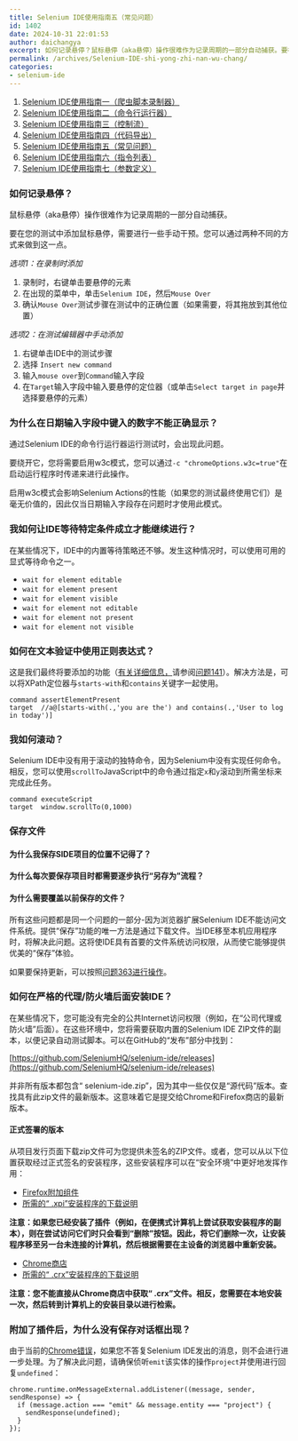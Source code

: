 ```yaml
---
title: Selenium IDE使用指南五（常见问题）
id: 1402
date: 2024-10-31 22:01:53
author: daichangya
excerpt: 如何记录悬停？鼠标悬停（aka悬停）操作很难作为记录周期的一部分自动捕获。要在您的测试中添加鼠标悬停，需要进行一些手动干预。您可以通过两种不同的方式来做到这一点。选项1：在录制时添加录制时，右键单击要悬停的元素在出现的菜单中，单击SeleniumIDE，然后MouseOver确认MouseOver测
permalink: /archives/Selenium-IDE-shi-yong-zhi-nan-wu-chang/
categories:
- selenium-ide
---
```


1. [Selenium IDE使用指南一（爬虫脚本录制器）](https://blog.jsdiff.com/archives/seleniumide1)
2. [Selenium IDE使用指南二（命令行运行器）](https://blog.jsdiff.com/archives/seleniumide2)
3. [Selenium IDE使用指南三（控制流）](https://blog.jsdiff.com/archives/seleniumide3)
4. [Selenium IDE使用指南四（代码导出）](https://blog.jsdiff.com/archives/selenium-ide-code-export)
5. [Selenium IDE使用指南五（常见问题）](https://blog.jsdiff.com/archives/seleniumide5)
6. [Selenium IDE使用指南六（指令列表）](https://blog.jsdiff.com/archives/selenium-ide-commands)
7. [Selenium IDE使用指南七（参数定义）](https://blog.jsdiff.com/archives/selenium-ide-arguments)

### [](#how-do-i-record-hovers)如何记录悬停？

鼠标悬停（aka悬停）操作很难作为记录周期的一部分自动捕获。

要在您的测试中添加鼠标悬停，需要进行一些手动干预。您可以通过两种不同的方式来做到这一点。

_选项1：在录制时添加_

1.  录制时，右键单击要悬停的元素
2.  在出现的菜单中，单击`Selenium IDE`，然后`Mouse Over`
3.  确认`Mouse Over`测试步骤在测试中的正确位置（如果需要，将其拖放到其他位置）

_选项2：在测试编辑器中手动添加_

1.  右键单击IDE中的测试步骤
2.  选择 `Insert new command`
3.  输入`mouse over`到`Command`输入字段
4.  在`Target`输入字段中输入要悬停的定位器（或单击`Select target in page`并选择要悬停的元素）

### [](#why-don-t-numbers-that-are-typed-into-a-date-input-field-appear-correctly)为什么在日期输入字段中键入的数字不能正确显示？

通过Selenium IDE的命令行运行器运行测试时，会出现此问题。

要绕开它，您将需要启用w3c模式，您可以通过`-c "chromeOptions.w3c=true"`在启动运行程序时传递来进行此操作。

启用w3c模式会影响Selenium Actions的性能（如果您的测试最终使用它们）是毫无价值的，因此仅当日期输入字段存在问题时才使用此模式。

### [](#how-do-i-get-the-ide-to-wait-for-a-certain-condition-to-be-true-before-proceeding)我如何让IDE等待特定条件成立才能继续进行？

在某些情况下，IDE中的内置等待策略还不够。发生这种情况时，可以使用可用的显式等待命令之一。

*   `wait for element editable`
*   `wait for element present`
*   `wait for element visible`
*   `wait for element not editable`
*   `wait for element not present`
*   `wait for element not visible`

### [](#how-can-i-use-regex-in-text-verifications)如何在文本验证中使用正则表达式？

这是我们最终将要添加的功能（[有关详细信息，](https://github.com/SeleniumHQ/selenium-ide/issues/141)请参阅[问题141](https://github.com/SeleniumHQ/selenium-ide/issues/141)）。解决方法是，可以将XPath定位器与`starts-with`和`contains`关键字一起使用。
```
command	assertElementPresent
target	//a@[starts-with(.,'you are the') and contains(.,'User to log in today')]
```
### [](#how-do-i-scroll)我如何滚动？

Selenium IDE中没有用于滚动的独特命令，因为Selenium中没有实现任何命令。相反，您可以使用`scrollTo`JavaScript中的命令通过指定`x`和`y`滚动到所需坐标来完成此任务。
```
command	executeScript
target	window.scrollTo(0,1000)
```
### [](#saving-files)保存文件

#### [](#why-is-the-location-i-saved-my-side-project-to-not-remembered)为什么我保存SIDE项目的位置不记得了？

#### [](#why-do-i-need-to-step-through-a-save-as-flow-everytime-i-want-to-save-my-project)为什么每次要保存项目时都需要逐步执行“另存为”流程？

#### [](#why-do-i-need-to-overwrite-a-previously-saved-file)为什么需要覆盖以前保存的文件？

所有这些问题都是同一个问题的一部分-因为浏览器扩展Selenium IDE不能访问文件系统。提供“保存”功能的唯一方法是通过下载文件。当IDE移至本机应用程序时，将解决此问题。这将使IDE具有首要的文件系统访问权限，从而使它能够提供优美的“保存”体验。

如果要保持更新，可以按照[问题363进行操作](https://github.com/SeleniumHQ/selenium-ide/issues/363)。

### [](#how-to-install-the-ide-behind-strict-proxy-firewall)如何在严格的代理/防火墙后面安装IDE？

在某些情况下，您可能没有完全的公共Internet访问权限（例如，在“公司代理或防火墙”后面）。在这些环境中，您将需要获取内置的Selenium IDE ZIP文件的副本，以便记录自动测试脚本。可以在GitHub的“发布”部分中找到：

[https://github.com/SeleniumHQ/selenium-ide/releases](https://github.com/SeleniumHQ/selenium-ide/releases)

并非所有版本都包含“ selenium-ide.zip”，因为其中一些仅仅是“源代码”版本。查找具有此zip文件的最新版本。这意味着它是提交给Chrome和Firefox商店的最新版本。

#### [](#officially-signed-versions)正式签署的版本

从项目发行页面下载zip文件可为您提供未签名的ZIP文件。或者，您可以从以下位置获取经过正式签名的安装程序，这些安装程序可以在“安全环境”中更好地发挥作用：

*   [Firefox附加组件](https://addons.mozilla.org/en-US/firefox/addon/selenium-ide/)
*   [所需的“ .xpi”安装程序的下载说明](https://superuser.com/questions/646856/how-to-save-firefox-addons-for-offline-installation)

**注意：如果您已经安装了插件（例如，在便携式计算机上尝试获取安装程序的副本），则在尝试访问它们时只会看到“删除”按钮。因此，将它们删除一次，让安装程序移至另一台未连接的计算机，然后根据需要在主设备的浏览器中重新安装。**

*   [Chrome商店](https://chrome.google.com/webstore/detail/selenium-ide/mooikfkahbdckldjjndioackbalphokd)
*   [所需的“ .crx”安装程序的下载说明](https://stackoverflow.com/questions/25480912/how-to-download-a-chrome-extension-without-installing-it)

**注意：您不能直接从Chrome商店中获取“ .crx”文件。相反，您需要在本地安装一次，然后转到计算机上的安装目录以进行检索。**

### [](#why-does-no-save-dialog-appear-once-a-plugin-is-attached)附加了插件后，为什么没有保存对话框出现？

由于当前的[Chrome错误](https://bugs.chromium.org/p/chromium/issues/detail?id=922373)，如果您不答复Selenium IDE发出的消息，则不会进行进一步处理。为了解决此问题，请确保侦听`emit`该实体的操作`project`并使用进行回复`undefined`：

    chrome.runtime.onMessageExternal.addListener((message, sender, sendResponse) => {
      if (message.action === "emit" && message.entity === "project") {
        sendResponse(undefined);
      }
    });